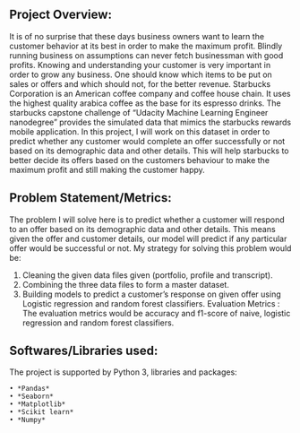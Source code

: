 ## Project Overview:

It is of no surprise that these days business owners want to learn the customer behavior at its best in order to make the maximum profit. Blindly running business on assumptions can never fetch businessman with good profits. Knowing and understanding your customer is very important in order to grow any business. One should know which items to be put on sales or offers and which should not, for the better revenue. Starbucks Corporation is an American coffee company and coffee house chain. It uses the highest quality arabica coffee as the base for its espresso drinks. The starbucks capstone challenge of “Udacity Machine Learning Engineer nanodegree” provides the simulated data that mimics the starbucks rewards mobile application. In this project, I will work on this dataset in order to predict whether any customer would complete an offer successfully or not based on its demographic data and other details. This will help starbucks to better decide its offers based on the customers behaviour to make the maximum profit and still making the customer happy.

## Problem Statement/Metrics:

The problem I will solve here is to predict whether a customer will respond to an offer based on its demographic data and other details. This means given the offer and customer details, our model will predict if any particular offer would be successful or not. 
My strategy for solving this problem would be:
1. Cleaning the given data files given (portfolio, profile and transcript).
2. Combining the three data files to form a master dataset.
3. Building models to predict a customer’s response on given offer using Logistic regression and random forest classifiers.
Evaluation Metrics : The evaluation metrics would be accuracy and f1-score of naive, logistic regression and random forest classifiers.

## Softwares/Libraries used:

The project is supported by Python 3, libraries and packages:

    • *Pandas*
    • *Seaborn*
    • *Matplotlib*
    • *Scikit learn* 
    • *Numpy*
